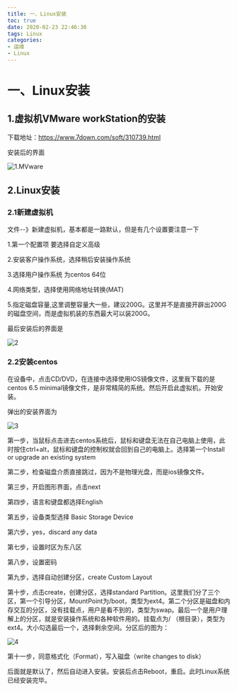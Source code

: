 ```yaml
---
title: 一、Linux安装
toc: true
date: 2020-02-23 22:46:30
tags: Linux
categories: 
- 运维
- Linux
---
```


# 一、Linux安装

## 1.虚拟机VMware workStation的安装

下载地址：https://www.7down.com/soft/310739.html

安装后的界面

![1.MVware](1.MVware.png)

## 2.Linux安装

### 2.1新建虚拟机

文件--》新建虚拟机，基本都是一路默认，但是有几个设置要注意一下

1.第一个配置项 要选择自定义高级

2.安装客户操作系统，选择稍后安装操作系统

3.选择用户操作系统 为centos 64位

4.网络类型，选择使用网络地址转换(MAT)

5.指定磁盘容量,这里调整容量大一些，建议200G。这里并不是直接开辟出200G的磁盘空间，而是虚拟机装的东西最大可以装200G。

最后安装后的界面是

![2](2.png)

### 2.2安装centos

在设备中，点击CD/DVD，在连接中选择使用IOS镜像文件，这里我下载的是centos 6.5 minimal镜像文件，是非常精简的系统。然后开启此虚拟机，开始安装。

弹出的安装界面为

![3](3.png)

第一步，当鼠标点击进去centos系统后，鼠标和键盘无法在自己电脑上使用，此时按住ctrl+alt，鼠标和键盘的控制权就会回到自己的电脑上。选择第一个Install or upgrade an existing system

第二步，检查磁盘介质直接跳过，因为不是物理光盘，而是ios镜像文件。

第三步，开启图形界面，点击next

第四步，语言和键盘都选择English

第五步，设备类型选择 Basic Storage Device

第六步，yes，discard any data

第七步，设置时区为东八区

第八步，设置密码

第九步，选择自动创建分区，create Custom Layout

第十步，点击create，创建分区，选择standard Partition。这里我们分了三个区，第一个引导分区，MountPoint为/boot，类型为ext4。第二个分区是磁盘和内存交互的分区，没有挂载点，用户是看不到的，类型为swap。最后一个是用户理解上的分区，就是安装操作系统和各种软件用的。挂载点为/ （根目录），类型为ext4。大小勾选最后一个，选择剩余空间。分区后的图为：

![4](4.png)

第十一步，同意格式化（Format），写入磁盘（write changes to disk）

后面就是默认了，然后自动进入安装。安装后点击Reboot，重启。此时Linux系统已经安装完毕。